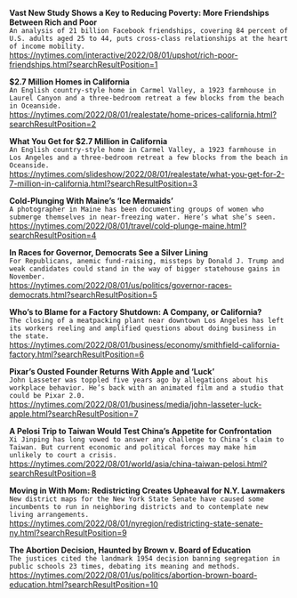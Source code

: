 **Vast New Study Shows a Key to Reducing Poverty: More Friendships Between Rich and Poor**\
`An analysis of 21 billion Facebook friendships, covering 84 percent of U.S. adults aged 25 to 44, puts cross-class relationships at the heart of income mobility.`\
https://nytimes.com/interactive/2022/08/01/upshot/rich-poor-friendships.html?searchResultPosition=1

**$2.7 Million Homes in California**\
`An English country-style home in Carmel Valley, a 1923 farmhouse in Laurel Canyon and a three-bedroom retreat a few blocks from the beach in Oceanside.`\
https://nytimes.com/2022/08/01/realestate/home-prices-california.html?searchResultPosition=2

**What You Get for $2.7 Million in California**\
`An English country-style home in Carmel Valley, a 1923 farmhouse in Los Angeles and a three-bedroom retreat a few blocks from the beach in Oceanside.`\
https://nytimes.com/slideshow/2022/08/01/realestate/what-you-get-for-2-7-million-in-california.html?searchResultPosition=3

**Cold-Plunging With Maine’s ‘Ice Mermaids’**\
`A photographer in Maine has been documenting groups of women who submerge themselves in near-freezing water. Here’s what she’s seen.`\
https://nytimes.com/2022/08/01/travel/cold-plunge-maine.html?searchResultPosition=4

**In Races for Governor, Democrats See a Silver Lining**\
`For Republicans, anemic fund-raising, missteps by Donald J. Trump and weak candidates could stand in the way of bigger statehouse gains in November.`\
https://nytimes.com/2022/08/01/us/politics/governor-races-democrats.html?searchResultPosition=5

**Who’s to Blame for a Factory Shutdown: A Company, or California?**\
`The closing of a meatpacking plant near downtown Los Angeles has left its workers reeling and amplified questions about doing business in the state.`\
https://nytimes.com/2022/08/01/business/economy/smithfield-california-factory.html?searchResultPosition=6

**Pixar’s Ousted Founder Returns With Apple and ‘Luck’**\
`John Lasseter was toppled five years ago by allegations about his workplace behavior. He’s back with an animated film and a studio that could be Pixar 2.0.`\
https://nytimes.com/2022/08/01/business/media/john-lasseter-luck-apple.html?searchResultPosition=7

**A Pelosi Trip to Taiwan Would Test China’s Appetite for Confrontation**\
`Xi Jinping has long vowed to answer any challenge to China’s claim to Taiwan. But current economic and political forces may make him unlikely to court a crisis.`\
https://nytimes.com/2022/08/01/world/asia/china-taiwan-pelosi.html?searchResultPosition=8

**Moving in With Mom: Redistricting Creates Upheaval for N.Y. Lawmakers**\
`New district maps for the New York State Senate have caused some incumbents to run in neighboring districts and to contemplate new living arrangements.`\
https://nytimes.com/2022/08/01/nyregion/redistricting-state-senate-ny.html?searchResultPosition=9

**The Abortion Decision, Haunted by Brown v. Board of Education**\
`The justices cited the landmark 1954 decision banning segregation in public schools 23 times, debating its meaning and methods.`\
https://nytimes.com/2022/08/01/us/politics/abortion-brown-board-education.html?searchResultPosition=10

